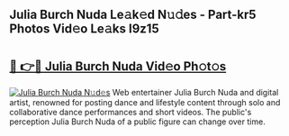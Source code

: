 ## Julia Burch Nuda Le𝚊k𝚎d N𝚞𝚍es - Part-kr5 Photos Vid𝚎o Le𝚊ks I9z15

# <h2><a href="http://fbf9moq.evod.top/?m=Julia+Burch+Nuda">🔗 👉🔴 Julia Burch Nuda Vid𝚎o Ph𝚘t𝚘s</a></h2>

[![Julia Burch Nuda N𝚞d𝚎s](https://i.imgur.com/8V9OHl7.gif)](http://fbf9moq.evod.top/?m=Julia+Burch+Nuda)
Web entertainer Julia Burch Nuda and digital artist, renowned for posting dance and lifestyle content through solo and collaborative dance performances and short videos. The public's perception Julia Burch Nuda of a public figure can change over time. 
